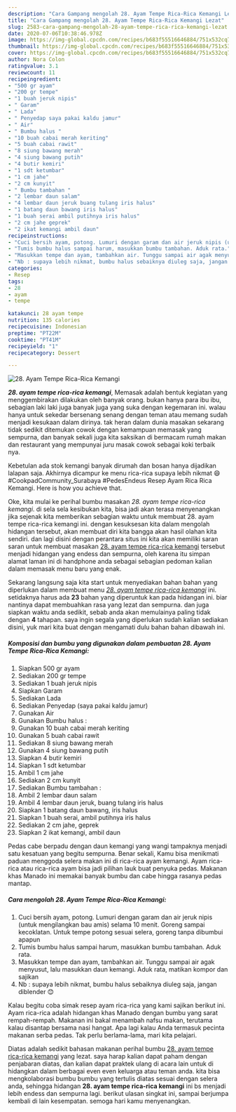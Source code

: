 ```yaml
---
description: "Cara Gampang mengolah 28. Ayam Tempe Rica-Rica Kemangi Lezat"
title: "Cara Gampang mengolah 28. Ayam Tempe Rica-Rica Kemangi Lezat"
slug: 2583-cara-gampang-mengolah-28-ayam-tempe-rica-rica-kemangi-lezat
date: 2020-07-06T10:38:46.978Z
image: https://img-global.cpcdn.com/recipes/b683f55516646884/751x532cq70/28-ayam-tempe-rica-rica-kemangi-foto-resep-utama.jpg
thumbnail: https://img-global.cpcdn.com/recipes/b683f55516646884/751x532cq70/28-ayam-tempe-rica-rica-kemangi-foto-resep-utama.jpg
cover: https://img-global.cpcdn.com/recipes/b683f55516646884/751x532cq70/28-ayam-tempe-rica-rica-kemangi-foto-resep-utama.jpg
author: Nora Colon
ratingvalue: 3.1
reviewcount: 11
recipeingredient:
- "500 gr ayam"
- "200 gr tempe"
- "1 buah jeruk nipis"
- " Garam"
- " Lada"
- " Penyedap saya pakai kaldu jamur"
- " Air"
- " Bumbu halus "
- "10 buah cabai merah keriting"
- "5 buah cabai rawit"
- "8 siung bawang merah"
- "4 siung bawang putih"
- "4 butir kemiri"
- "1 sdt ketumbar"
- "1 cm jahe"
- "2 cm kunyit"
- " Bumbu tambahan "
- "2 lembar daun salam"
- "4 lembar daun jeruk buang tulang iris halus"
- "1 batang daun bawang iris halus"
- "1 buah serai ambil putihnya iris halus"
- "2 cm jahe geprek"
- "2 ikat kemangi ambil daun"
recipeinstructions:
- "Cuci bersih ayam, potong. Lumuri dengan garam dan air jeruk nipis (untuk mengilangkan bau amis) selama 10 menit. Goreng sampai kecoklatan. Untuk tempe potong sesuai selera, goreng tanpa dibumbui apapun"
- "Tumis bumbu halus sampai harum, masukkan bumbu tambahan. Aduk rata."
- "Masukkan tempe dan ayam, tambahkan air. Tunggu sampai air agak menyusut, lalu masukkan daun kemangi. Aduk rata, matikan kompor dan sajikan"
- "Nb : supaya lebih nikmat, bumbu halus sebaiknya diuleg saja, jangan diblender 😊"
categories:
- Resep
tags:
- 28
- ayam
- tempe

katakunci: 28 ayam tempe 
nutrition: 135 calories
recipecuisine: Indonesian
preptime: "PT22M"
cooktime: "PT41M"
recipeyield: "1"
recipecategory: Dessert

---
```



![28. Ayam Tempe Rica-Rica Kemangi](https://img-global.cpcdn.com/recipes/b683f55516646884/751x532cq70/28-ayam-tempe-rica-rica-kemangi-foto-resep-utama.jpg)

<b><i>28. ayam tempe rica-rica kemangi</i></b>, Memasak adalah bentuk kegiatan yang menggembirakan dilakukan oleh banyak orang. bukan hanya para ibu ibu, sebagian laki laki juga banyak juga yang suka dengan kegemaran ini. walau hanya untuk sekedar bersenang senang dengan teman atau memang sudah menjadi kesukaan dalam dirinya. tak heran dalam dunia masakan sekarang tidak sedikit ditemukan cowok dengan kemampuan memasak yang sempurna, dan banyak sekali juga kita saksikan di bermacam rumah makan dan restaurant yang mempunyai juru masak cowok sebagai koki terbaik nya.

Kebetulan ada stok kemangi banyak dirumah dan bosan hanya dijadikan lalapan saja. Akhirnya dicampur ke menu rica-rica supaya lebih nikmat 😄 #CookpadCommunity_Surabaya #PedesEndeus Resep Ayam Rica Rica Kemangi. Here is how you achieve that.

Oke, kita mulai ke perihal bumbu masakan <i>28. ayam tempe rica-rica kemangi</i>. di sela sela kesibukan kita, bisa jadi akan terasa menyenangkan jika sejenak kita memberikan sebagian waktu untuk membuat 28. ayam tempe rica-rica kemangi ini. dengan kesuksesan kita dalam mengolah hidangan tersebut, akan membuat diri kita bangga akan hasil olahan kita sendiri. dan lagi disini dengan perantara situs ini kita akan memiliki saran saran untuk membuat masakan <u>28. ayam tempe rica-rica kemangi</u> tersebut menjadi hidangan yang endess dan sempurna, oleh karena itu simpan alamat laman ini di handphone anda sebagai sebagian pedoman kalian dalam memasak menu baru yang enak.


Sekarang langsung saja kita start untuk menyediakan bahan bahan yang diperlukan dalam membuat menu <u><i>28. ayam tempe rica-rica kemangi</i></u> ini. setidaknya harus ada <b>23</b> bahan yang diperuntuk kan pada hidangan ini. biar nantinya dapat membuahkan rasa yang lezat dan sempurna. dan juga siapkan waktu anda sedikit, sebab anda akan memulainya paling tidak dengan <b>4</b> tahapan. saya ingin segala yang diperlukan sudah kalian sediakan disini, yuk mari kita buat dengan mengamati dulu bahan bahan dibawah ini.

<!--inarticleads1-->

##### Komposisi dan bumbu yang digunakan dalam pembuatan 28. Ayam Tempe Rica-Rica Kemangi:

1. Siapkan 500 gr ayam
1. Sediakan 200 gr tempe
1. Sediakan 1 buah jeruk nipis
1. Siapkan  Garam
1. Sediakan  Lada
1. Sediakan  Penyedap (saya pakai kaldu jamur)
1. Gunakan  Air
1. Gunakan  Bumbu halus :
1. Gunakan 10 buah cabai merah keriting
1. Gunakan 5 buah cabai rawit
1. Sediakan 8 siung bawang merah
1. Gunakan 4 siung bawang putih
1. Siapkan 4 butir kemiri
1. Siapkan 1 sdt ketumbar
1. Ambil 1 cm jahe
1. Sediakan 2 cm kunyit
1. Sediakan  Bumbu tambahan :
1. Ambil 2 lembar daun salam
1. Ambil 4 lembar daun jeruk, buang tulang iris halus
1. Siapkan 1 batang daun bawang, iris halus
1. Siapkan 1 buah serai, ambil putihnya iris halus
1. Sediakan 2 cm jahe, geprek
1. Siapkan 2 ikat kemangi, ambil daun


Pedas cabe berpadu dengan daun kemangi yang wangi tampaknya menjadi satu kesatuan yang begitu sempurna. Benar sekali, Kamu bisa menikmati paduan menggoda selera makan ini di rica-rica ayam kemangi. Ayam rica-rica atau rica-rica ayam bisa jadi pilihan lauk buat penyuka pedas. Makanan khas Manado ini memakai banyak bumbu dan cabe hingga rasanya pedas mantap. 

<!--inarticleads2-->

##### Cara mengolah 28. Ayam Tempe Rica-Rica Kemangi:

1. Cuci bersih ayam, potong. Lumuri dengan garam dan air jeruk nipis (untuk mengilangkan bau amis) selama 10 menit. Goreng sampai kecoklatan. Untuk tempe potong sesuai selera, goreng tanpa dibumbui apapun
1. Tumis bumbu halus sampai harum, masukkan bumbu tambahan. Aduk rata.
1. Masukkan tempe dan ayam, tambahkan air. Tunggu sampai air agak menyusut, lalu masukkan daun kemangi. Aduk rata, matikan kompor dan sajikan
1. Nb : supaya lebih nikmat, bumbu halus sebaiknya diuleg saja, jangan diblender 😊


Kalau begitu coba simak resep ayam rica-rica yang kami sajikan berikut ini. Ayam rica-rica adalah hidangan khas Manado dengan bumbu yang sarat rempah-rempah. Makanan ini bakal menambah nafsu makan, terutama kalau disantap bersama nasi hangat. Apa lagi kalau Anda termasuk pecinta makanan serba pedas. Tak perlu berlama-lama, mari kita pelajari. 

Diatas adalah sedikit bahasan makanan perihal bumbu <u>28. ayam tempe rica-rica kemangi</u> yang lezat. saya harap kalian dapat paham dengan penjabaran diatas, dan kalian dapat praktek ulang di acara lain untuk di hidangkan dalam berbagai even even keluarga atau teman anda. kita bisa mengkolaborasi bumbu bumbu yang tertulis diatas sesuai dengan selera anda, sehingga hidangan <b>28. ayam tempe rica-rica kemangi</b> ini bs menjadi lebih endess dan sempurna lagi. berikut ulasan singkat ini, sampai berjumpa kembali di lain kesempatan. semoga hari kamu menyenangkan.
